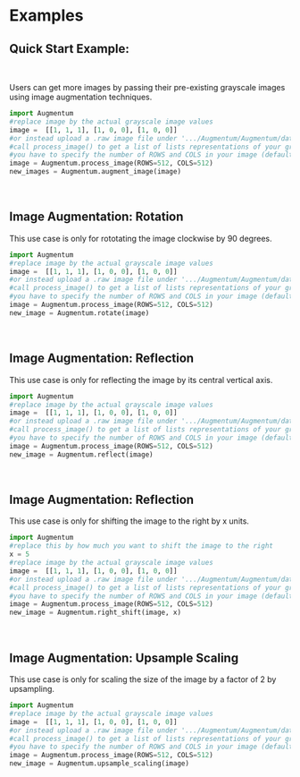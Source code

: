 Examples
=======================

## Quick Start Example:
<br>

Users can get more images by passing their pre-existing grayscale images using image augmentation techniques.
```python
import Augmentum
#replace image by the actual grayscale image values
image =  [[1, 1, 1], [1, 0, 0], [1, 0, 0]]
#or instead upload a .raw image file under '.../Augmentum/Augmentum/data/'and
#call process_image() to get a list of lists representations of your grayscale image however
#you have to specify the number of ROWS and COLS in your image (default value is 512x512)
image = Augmentum.process_image(ROWS=512, COLS=512)
new_images = Augmentum.augment_image(image)
```

<br>

## Image Augmentation: Rotation
This use case is only for rototating the image clockwise by 90 degrees.
```python
import Augmentum
#replace image by the actual grayscale image values
image =  [[1, 1, 1], [1, 0, 0], [1, 0, 0]]
#or instead upload a .raw image file under '.../Augmentum/Augmentum/data/'and
#call process_image() to get a list of lists representations of your grayscale image however
#you have to specify the number of ROWS and COLS in your image (default value is 512x512)
image = Augmentum.process_image(ROWS=512, COLS=512)
new_image = Augmentum.rotate(image)
```
<br>

## Image Augmentation: Reflection
This use case is only for reflecting the image by its central vertical axis.
```python
import Augmentum
#replace image by the actual grayscale image values
image =  [[1, 1, 1], [1, 0, 0], [1, 0, 0]]
#or instead upload a .raw image file under '.../Augmentum/Augmentum/data/'and
#call process_image() to get a list of lists representations of your grayscale image however
#you have to specify the number of ROWS and COLS in your image (default value is 512x512)
image = Augmentum.process_image(ROWS=512, COLS=512)
new_image = Augmentum.reflect(image)
```
<br>


## Image Augmentation: Reflection
This use case is only for shifting the image to the right by x units.
```python
import Augmentum
#replace this by how much you want to shift the image to the right
x = 5
#replace image by the actual grayscale image values
image =  [[1, 1, 1], [1, 0, 0], [1, 0, 0]]
#or instead upload a .raw image file under '.../Augmentum/Augmentum/data/'and
#call process_image() to get a list of lists representations of your grayscale image however
#you have to specify the number of ROWS and COLS in your image (default value is 512x512)
image = Augmentum.process_image(ROWS=512, COLS=512)
new_image = Augmentum.right_shift(image, x)
```
<br>

## Image Augmentation: Upsample Scaling
This use case is only for scaling the size of the image by a factor of 2 by upsampling.
```python
import Augmentum
#replace image by the actual grayscale image values
image =  [[1, 1, 1], [1, 0, 0], [1, 0, 0]]
#or instead upload a .raw image file under '.../Augmentum/Augmentum/data/'and
#call process_image() to get a list of lists representations of your grayscale image however
#you have to specify the number of ROWS and COLS in your image (default value is 512x512)
image = Augmentum.process_image(ROWS=512, COLS=512)
new_image = Augmentum.upsample_scaling(image)
```
